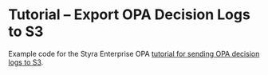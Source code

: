 # Tutorial – Export OPA Decision Logs to S3

Example code for the Styra Enterprise OPA [tutorial for sending OPA decision logs to S3](https://docs.styra.com/load/tutorials/decision-logs/s3).

